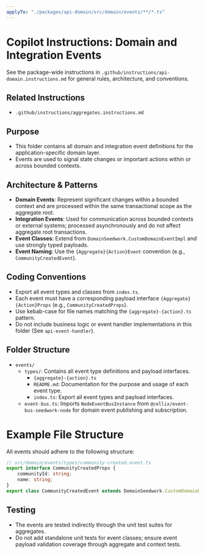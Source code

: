```yaml
---
applyTo: "./packages/api-domain/src/domain/events/**/*.ts"
---
```


# Copilot Instructions: Domain and Integration Events

See the package-wide instructions in `.github/instructions/api-domain.instructions.md` for general rules, architecture, and conventions.

## Related Instructions
- `.github/instructions/aggregates.instructions.md`

## Purpose
- This folder contains all domain and integration event definitions for the application-specific domain layer.
- Events are used to signal state changes or important actions within or across bounded contexts.

## Architecture & Patterns
- **Domain Events**: Represent significant changes within a bounded context and are processed within the same transactional scope as the aggregate root.
- **Integration Events**: Used for communication across bounded contexts or external systems; processed asynchronously and do not affect aggregate root transactions.
- **Event Classes**: Extend from `DomainSeedwork.CustomDomainEventImpl` and use strongly typed payloads.
- **Event Naming**: Use the `{Aggregate}{Action}Event` convention (e.g., `CommunityCreatedEvent`).

## Coding Conventions
- Export all event types and classes from `index.ts`.
- Each event must have a corresponding payload interface `{Aggregate}{Action}Props` (e.g., `CommunityCreatedProps`).
- Use kebab-case for file names matching the `{aggregate}-{action}.ts` pattern.
- Do not include business logic or event handler implementations in this folder (See `api-event-handler`).

## Folder Structure
- `events/`
    - `types/`: Contains all event type definitions and payload interfaces.
        - `{aggregate}-{action}.ts`
        - `README.md`: Documentation for the purpose and usage of each event type.
        - `index.ts`: Export all event types and payload interfaces.
    - `event-bus.ts`: Imports `NodeEventBusInstance` from `@cellix/event-bus-seedwork-node` for domain event publishing and subscription.

# Example File Structure
All events should adhere to the following structure:
```typescript
// src/domain/events/types/community-created.event.ts
export interface CommunityCreatedProps {
    communityId: string;
    name: string;
}
export class CommunityCreatedEvent extends DomainSeedwork.CustomDomainEventImpl<CommunityCreatedProps> {}
```

## Testing
- The events are tested indirectly through the unit test suites for aggregates.
- Do not add standalone unit tests for event classes; ensure event payload validation coverage through aggregate and context tests.